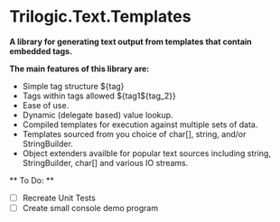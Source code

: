 # Trilogic.Text.Templates
**A library for generating text output from templates that contain embedded tags.**

**The main features of this library are:**
* Simple tag structure ${tag}
* Tags within tags allowed ${tag1${tag_2}}
* Ease of use.
* Dynamic (delegate based) value lookup.
* Compiled templates for execution against multiple sets of data.
* Templates sourced from you choice of char[], string, and/or StringBuilder.
* Object extenders availble for popular text sources including string, StringBuilder, char[] and various IO streams.

** To Do: **
- [ ] Recreate Unit Tests
- [ ] Create small console demo program
